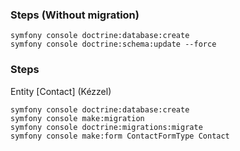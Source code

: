 ### Steps (Without migration)

    symfony console doctrine:database:create
    symfony console doctrine:schema:update --force

### Steps

Entity [Contact] (Kézzel)    

    symfony console doctrine:database:create
    symfony console make:migration
    symfony console doctrine:migrations:migrate
    symfony console make:form ContactFormType Contact

